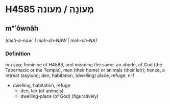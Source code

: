 # H4585 מְעוֹנָה / מעונה

## mᵉʻôwnâh

_(meh-o-naw' | meh-oh-NAW | meh-oh-NA)_

### Definition

or מְעֹנָה; feminine of H4583, and meaning the same; an abode, of God (the Tabernacle or the Temple), men (their home) or animals (their lair); hence, a retreat (asylum); den, habitation, (dwelling) place, refuge; n-f

- dwelling, habitation, refuge
  - den, lair (of animals)
  - dwelling-place (of God) (figuratively)
